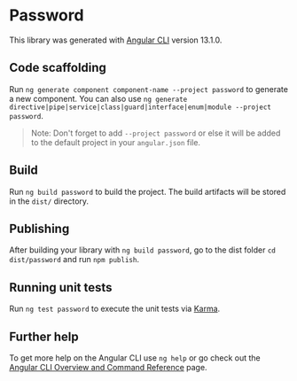 # Password

This library was generated with [Angular CLI](https://github.com/angular/angular-cli) version 13.1.0.

## Code scaffolding

Run `ng generate component component-name --project password` to generate a new component. You can also use `ng generate directive|pipe|service|class|guard|interface|enum|module --project password`.
> Note: Don't forget to add `--project password` or else it will be added to the default project in your `angular.json` file. 

## Build

Run `ng build password` to build the project. The build artifacts will be stored in the `dist/` directory.

## Publishing

After building your library with `ng build password`, go to the dist folder `cd dist/password` and run `npm publish`.

## Running unit tests

Run `ng test password` to execute the unit tests via [Karma](https://karma-runner.github.io).

## Further help

To get more help on the Angular CLI use `ng help` or go check out the [Angular CLI Overview and Command Reference](https://angular.io/cli) page.
